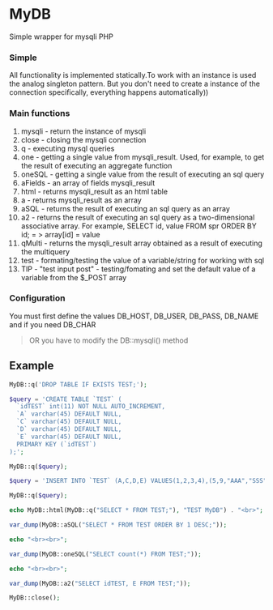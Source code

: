 # MyDB
Simple wrapper for mysqli PHP 

### Simple
All functionality is implemented statically.To work with an instance is used the analog singleton pattern. But you don't need to create a instance of the connection specifically, everything happens automatically))

### Main functions
1. mysqli - return the instance of mysqli
2. close - closing the mysqli connection
3. q - executing mysql queries
4. one - getting a single value from mysqli_result. Used, for example, to get the result of executing an aggregate function
5. oneSQL - getting a single value from the result of executing an sql query
6. aFields - an array of fields mysqli_result
7. html - returns mysqli_result as an html table
8. a - returns mysqli_result as an array
9. aSQL - returns the result of executing an sql query as an array
10. a2 - returns the result of executing an sql query as a two-dimensional associative array.
    For example, SELECT id, value FROM spr ORDER BY id; = > array[id] = value
11. qMulti - returns the mysqli_result array obtained as a result of executing the multiquery
12. test - formating/testing the value of a variable/string for working with sql
13. TIP - "test input post" - testing/fomating and set the default value of a variable from the $_POST array

### Configuration
You must first define the values DB_HOST, DB_USER, DB_PASS, DB_NAME and if you need DB_CHAR
> OR you have to modify the DB::mysqli() method

## Example
```php
MyDB::q('DROP TABLE IF EXISTS TEST;');

$query = 'CREATE TABLE `TEST` (
  `idTEST` int(11) NOT NULL AUTO_INCREMENT,
  `A` varchar(45) DEFAULT NULL,
  `C` varchar(45) DEFAULT NULL,
  `D` varchar(45) DEFAULT NULL,
  `E` varchar(45) DEFAULT NULL,
  PRIMARY KEY (`idTEST`)
);';

MyDB::q($query);

$query = 'INSERT INTO `TEST` (A,C,D,E) VALUES(1,2,3,4),(5,9,"AAA","SSS"),("BBBB","290674", "JJJJJJJ","Asddddd");';

MyDB::q($query);

echo MyDB::html(MyDB::q("SELECT * FROM TEST;"), "TEST MyDB") . "<br>";

var_dump(MyDB::aSQL("SELECT * FROM TEST ORDER BY 1 DESC;"));

echo "<br><br>";

var_dump(MyDB::oneSQL("SELECT count(*) FROM TEST;"));

echo "<br><br>";

var_dump(MyDB::a2("SELECT idTEST, E FROM TEST;"));

MyDB::close();
```
